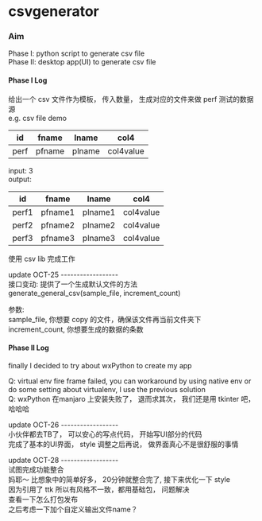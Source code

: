 # csvgenerator
### Aim
Phase I: python script to generate csv file  
Phase II: desktop app(UI) to generate csv file

#### Phase I Log
给出一个 csv  文件作为模板， 传入数量， 生成对应的文件来做 perf 测试的数据源  
e.g. csv file demo  

| id | fname | lname | col4 |
| ------ | ------ | ------ | ----- |
| perf | pfname | plname | col4value |

input: 3  
output:

| id | fname | lname | col4 |
| ------ | ------ | ------ | ----- |
| perf1 | pfname1 | plname1 | col4value |
| perf2 | pfname2 | plname2 | col4value |
| perf3 | pfname3 | plname3 | col4value |

使用 csv lib 完成工作 

update OCT-25 ------------------  
接口变动: 提供了一个生成默认文件的方法  
generate_general_csv(sample_file, increment_count)  

参数:  
sample_file, 你想要 copy 的文件，确保该文件再当前文件夹下  
increment_count, 你想要生成的数据的条数

#### Phase II Log
finally I decided to try about wxPython to create my app  

Q: virtual env fire frame failed, you can workaround by using native env or do some setting about virtualenv, I use the previous solution  
Q: wxPython 在manjaro 上安装失败了， 退而求其次， 我们还是用 tkinter 吧， 哈哈哈  

update OCT-26 ------------------  
小伙伴都去TB了， 可以安心的写点代码， 开始写UI部分的代码  
完成了基本的UI界面， style 调整之后再说， 做界面真心不是很舒服的事情  

update OCT-28 ------------------  
试图完成功能整合  
妈耶～ 比想象中的简单好多， 20分钟就整合完了, 接下来优化一下 style  
因为引用了 ttk 所以有风格不一致，都用基础包， 问题解决  
查看一下怎么打包发布  
之后考虑一下加个自定义输出文件name？  
